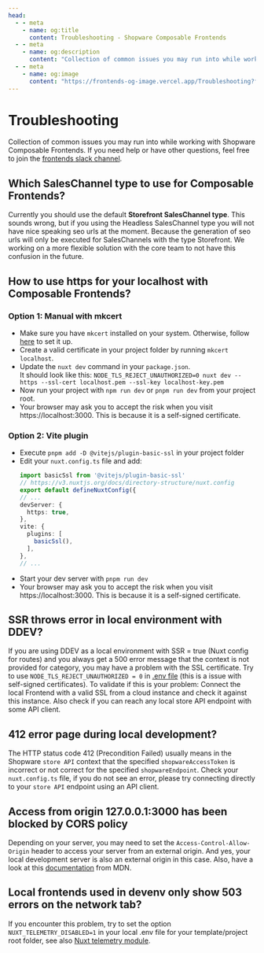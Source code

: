 ```yaml
---
head:
  - - meta
    - name: og:title
      content: Troubleshooting - Shopware Composable Frontends
  - - meta
    - name: og:description
      content: "Collection of common issues you may run into while working with Shopware Composable Frontends."
  - - meta
    - name: og:image
      content: "https://frontends-og-image.vercel.app/Troubleshooting?fontSize=150px"
---
```


# Troubleshooting

Collection of common issues you may run into while working with Shopware Composable Frontends. If you need help or have other questions, feel free to join the [frontends slack channel](https://shopwarecommunity.slack.com/archives/C050L6NCMGQ).

## Which SalesChannel type to use for Composable Frontends?

Currently you should use the default **Storefront SalesChannel type**. This sounds wrong, but if you using the Headless SalesChannel type you will not have nice speaking seo urls at the moment. Because the generation of seo urls will only be executed for SalesChannels with the type Storefront. We working on a more flexible solution with the core team to not have this confusion in the future.

## How to use https for your localhost with Composable Frontends?

### Option 1: Manual with mkcert

- Make sure you have `mkcert` installed on your system. Otherwise, follow [here](https://github.com/FiloSottile/mkcert) to set it up.
- Create a valid certificate in your project folder by running `mkcert localhost`.
- Update the `nuxt dev` command in your `package.json`.  
  It should look like this: `NODE_TLS_REJECT_UNAUTHORIZED=0 nuxt dev --https --ssl-cert localhost.pem --ssl-key localhost-key.pem`
- Now run your project with `npm run dev` or `pnpm run dev` from your project root.
- Your browser may ask you to accept the risk when you visit https://localhost:3000. This is because it is a self-signed certificate.

### Option 2: Vite plugin

- Execute `pnpm add -D @vitejs/plugin-basic-ssl` in your project folder
- Edit your `nuxt.config.ts` file and add:
  ```ts
  import basicSsl from '@vitejs/plugin-basic-ssl'
  // https://v3.nuxtjs.org/docs/directory-structure/nuxt.config
  export default defineNuxtConfig({
  // ...
  devServer: {
    https: true,
  },
  vite: {
    plugins: [
      basicSsl(),
    ],
  },
  // ...
  ```
- Start your dev server with `pnpm run dev`
- Your browser may ask you to accept the risk when you visit https://localhost:3000. This is because it is a self-signed certificate.

## SSR throws error in local environment with DDEV?

If you are using DDEV as a local environment with SSR = true (Nuxt config for routes) and you always get a 500 error message that the context is not provided for category, you may have a problem with the SSL certificate. Try to use `NODE_TLS_REJECT_UNAUTHORIZED = 0` in [.env file](https://nuxt.com/docs/guide/directory-structure/env) (this is a issue with self-signed certificates). To validate if this is your problem: Connect the local Frontend with a valid SSL from a cloud instance and check it against this instance. Also check if you can reach any local store API endpoint with some API client.

## 412 error page during local development?

The HTTP status code 412 (Precondition Failed) usually means in the Shopware `store API` context that the specified `shopwareAccessToken` is incorrect or not correct for the specified `shopwareEndpoint`. Check your `nuxt.config.ts` file, if you do not see an error, please try connecting directly to your `store API` endpoint using an API client.

## Access from origin 127.0.0.1:3000 has been blocked by CORS policy

Depending on your server, you may need to set the `Access-Control-Allow-Origin` header to access your server from an external origin. And yes, your local development server is also an external origin in this case. Also, have a look at this [documentation](https://developer.mozilla.org/en-US/docs/Web/HTTP/CORS/Errors/CORSMissingAllowOrigin) from MDN.

## Local frontends used in devenv only show 503 errors on the network tab?

If you encounter this problem, try to set the option `NUXT_TELEMETRY_DISABLED=1` in your local .env file for your template/project root folder, see also [Nuxt telemetry module](https://github.com/nuxt/telemetry).
